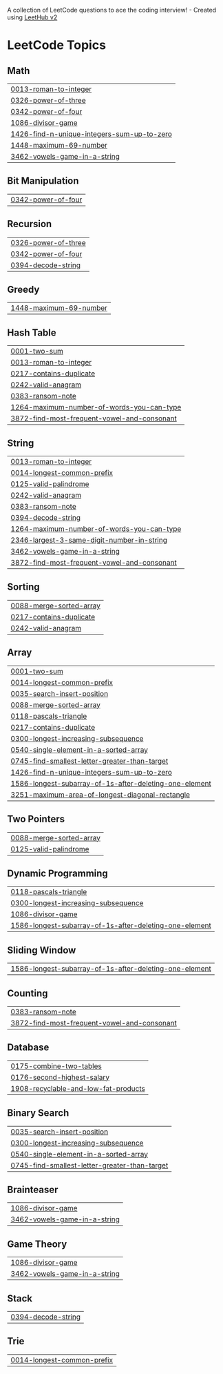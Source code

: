 A collection of LeetCode questions to ace the coding interview! - Created using [LeetHub v2](https://github.com/arunbhardwaj/LeetHub-2.0)
<!---LeetCode Topics Start-->
# LeetCode Topics
## Math
|  |
| ------- |
| [0013-roman-to-integer](https://github.com/Chadikabhanu/LeetCode/tree/master/0013-roman-to-integer) |
| [0326-power-of-three](https://github.com/Chadikabhanu/LeetCode/tree/master/0326-power-of-three) |
| [0342-power-of-four](https://github.com/Chadikabhanu/LeetCode/tree/master/0342-power-of-four) |
| [1086-divisor-game](https://github.com/Chadikabhanu/LeetCode/tree/master/1086-divisor-game) |
| [1426-find-n-unique-integers-sum-up-to-zero](https://github.com/Chadikabhanu/LeetCode/tree/master/1426-find-n-unique-integers-sum-up-to-zero) |
| [1448-maximum-69-number](https://github.com/Chadikabhanu/LeetCode/tree/master/1448-maximum-69-number) |
| [3462-vowels-game-in-a-string](https://github.com/Chadikabhanu/LeetCode/tree/master/3462-vowels-game-in-a-string) |
## Bit Manipulation
|  |
| ------- |
| [0342-power-of-four](https://github.com/Chadikabhanu/LeetCode/tree/master/0342-power-of-four) |
## Recursion
|  |
| ------- |
| [0326-power-of-three](https://github.com/Chadikabhanu/LeetCode/tree/master/0326-power-of-three) |
| [0342-power-of-four](https://github.com/Chadikabhanu/LeetCode/tree/master/0342-power-of-four) |
| [0394-decode-string](https://github.com/Chadikabhanu/LeetCode/tree/master/0394-decode-string) |
## Greedy
|  |
| ------- |
| [1448-maximum-69-number](https://github.com/Chadikabhanu/LeetCode/tree/master/1448-maximum-69-number) |
## Hash Table
|  |
| ------- |
| [0001-two-sum](https://github.com/Chadikabhanu/LeetCode/tree/master/0001-two-sum) |
| [0013-roman-to-integer](https://github.com/Chadikabhanu/LeetCode/tree/master/0013-roman-to-integer) |
| [0217-contains-duplicate](https://github.com/Chadikabhanu/LeetCode/tree/master/0217-contains-duplicate) |
| [0242-valid-anagram](https://github.com/Chadikabhanu/LeetCode/tree/master/0242-valid-anagram) |
| [0383-ransom-note](https://github.com/Chadikabhanu/LeetCode/tree/master/0383-ransom-note) |
| [1264-maximum-number-of-words-you-can-type](https://github.com/Chadikabhanu/LeetCode/tree/master/1264-maximum-number-of-words-you-can-type) |
| [3872-find-most-frequent-vowel-and-consonant](https://github.com/Chadikabhanu/LeetCode/tree/master/3872-find-most-frequent-vowel-and-consonant) |
## String
|  |
| ------- |
| [0013-roman-to-integer](https://github.com/Chadikabhanu/LeetCode/tree/master/0013-roman-to-integer) |
| [0014-longest-common-prefix](https://github.com/Chadikabhanu/LeetCode/tree/master/0014-longest-common-prefix) |
| [0125-valid-palindrome](https://github.com/Chadikabhanu/LeetCode/tree/master/0125-valid-palindrome) |
| [0242-valid-anagram](https://github.com/Chadikabhanu/LeetCode/tree/master/0242-valid-anagram) |
| [0383-ransom-note](https://github.com/Chadikabhanu/LeetCode/tree/master/0383-ransom-note) |
| [0394-decode-string](https://github.com/Chadikabhanu/LeetCode/tree/master/0394-decode-string) |
| [1264-maximum-number-of-words-you-can-type](https://github.com/Chadikabhanu/LeetCode/tree/master/1264-maximum-number-of-words-you-can-type) |
| [2346-largest-3-same-digit-number-in-string](https://github.com/Chadikabhanu/LeetCode/tree/master/2346-largest-3-same-digit-number-in-string) |
| [3462-vowels-game-in-a-string](https://github.com/Chadikabhanu/LeetCode/tree/master/3462-vowels-game-in-a-string) |
| [3872-find-most-frequent-vowel-and-consonant](https://github.com/Chadikabhanu/LeetCode/tree/master/3872-find-most-frequent-vowel-and-consonant) |
## Sorting
|  |
| ------- |
| [0088-merge-sorted-array](https://github.com/Chadikabhanu/LeetCode/tree/master/0088-merge-sorted-array) |
| [0217-contains-duplicate](https://github.com/Chadikabhanu/LeetCode/tree/master/0217-contains-duplicate) |
| [0242-valid-anagram](https://github.com/Chadikabhanu/LeetCode/tree/master/0242-valid-anagram) |
## Array
|  |
| ------- |
| [0001-two-sum](https://github.com/Chadikabhanu/LeetCode/tree/master/0001-two-sum) |
| [0014-longest-common-prefix](https://github.com/Chadikabhanu/LeetCode/tree/master/0014-longest-common-prefix) |
| [0035-search-insert-position](https://github.com/Chadikabhanu/LeetCode/tree/master/0035-search-insert-position) |
| [0088-merge-sorted-array](https://github.com/Chadikabhanu/LeetCode/tree/master/0088-merge-sorted-array) |
| [0118-pascals-triangle](https://github.com/Chadikabhanu/LeetCode/tree/master/0118-pascals-triangle) |
| [0217-contains-duplicate](https://github.com/Chadikabhanu/LeetCode/tree/master/0217-contains-duplicate) |
| [0300-longest-increasing-subsequence](https://github.com/Chadikabhanu/LeetCode/tree/master/0300-longest-increasing-subsequence) |
| [0540-single-element-in-a-sorted-array](https://github.com/Chadikabhanu/LeetCode/tree/master/0540-single-element-in-a-sorted-array) |
| [0745-find-smallest-letter-greater-than-target](https://github.com/Chadikabhanu/LeetCode/tree/master/0745-find-smallest-letter-greater-than-target) |
| [1426-find-n-unique-integers-sum-up-to-zero](https://github.com/Chadikabhanu/LeetCode/tree/master/1426-find-n-unique-integers-sum-up-to-zero) |
| [1586-longest-subarray-of-1s-after-deleting-one-element](https://github.com/Chadikabhanu/LeetCode/tree/master/1586-longest-subarray-of-1s-after-deleting-one-element) |
| [3251-maximum-area-of-longest-diagonal-rectangle](https://github.com/Chadikabhanu/LeetCode/tree/master/3251-maximum-area-of-longest-diagonal-rectangle) |
## Two Pointers
|  |
| ------- |
| [0088-merge-sorted-array](https://github.com/Chadikabhanu/LeetCode/tree/master/0088-merge-sorted-array) |
| [0125-valid-palindrome](https://github.com/Chadikabhanu/LeetCode/tree/master/0125-valid-palindrome) |
## Dynamic Programming
|  |
| ------- |
| [0118-pascals-triangle](https://github.com/Chadikabhanu/LeetCode/tree/master/0118-pascals-triangle) |
| [0300-longest-increasing-subsequence](https://github.com/Chadikabhanu/LeetCode/tree/master/0300-longest-increasing-subsequence) |
| [1086-divisor-game](https://github.com/Chadikabhanu/LeetCode/tree/master/1086-divisor-game) |
| [1586-longest-subarray-of-1s-after-deleting-one-element](https://github.com/Chadikabhanu/LeetCode/tree/master/1586-longest-subarray-of-1s-after-deleting-one-element) |
## Sliding Window
|  |
| ------- |
| [1586-longest-subarray-of-1s-after-deleting-one-element](https://github.com/Chadikabhanu/LeetCode/tree/master/1586-longest-subarray-of-1s-after-deleting-one-element) |
## Counting
|  |
| ------- |
| [0383-ransom-note](https://github.com/Chadikabhanu/LeetCode/tree/master/0383-ransom-note) |
| [3872-find-most-frequent-vowel-and-consonant](https://github.com/Chadikabhanu/LeetCode/tree/master/3872-find-most-frequent-vowel-and-consonant) |
## Database
|  |
| ------- |
| [0175-combine-two-tables](https://github.com/Chadikabhanu/LeetCode/tree/master/0175-combine-two-tables) |
| [0176-second-highest-salary](https://github.com/Chadikabhanu/LeetCode/tree/master/0176-second-highest-salary) |
| [1908-recyclable-and-low-fat-products](https://github.com/Chadikabhanu/LeetCode/tree/master/1908-recyclable-and-low-fat-products) |
## Binary Search
|  |
| ------- |
| [0035-search-insert-position](https://github.com/Chadikabhanu/LeetCode/tree/master/0035-search-insert-position) |
| [0300-longest-increasing-subsequence](https://github.com/Chadikabhanu/LeetCode/tree/master/0300-longest-increasing-subsequence) |
| [0540-single-element-in-a-sorted-array](https://github.com/Chadikabhanu/LeetCode/tree/master/0540-single-element-in-a-sorted-array) |
| [0745-find-smallest-letter-greater-than-target](https://github.com/Chadikabhanu/LeetCode/tree/master/0745-find-smallest-letter-greater-than-target) |
## Brainteaser
|  |
| ------- |
| [1086-divisor-game](https://github.com/Chadikabhanu/LeetCode/tree/master/1086-divisor-game) |
| [3462-vowels-game-in-a-string](https://github.com/Chadikabhanu/LeetCode/tree/master/3462-vowels-game-in-a-string) |
## Game Theory
|  |
| ------- |
| [1086-divisor-game](https://github.com/Chadikabhanu/LeetCode/tree/master/1086-divisor-game) |
| [3462-vowels-game-in-a-string](https://github.com/Chadikabhanu/LeetCode/tree/master/3462-vowels-game-in-a-string) |
## Stack
|  |
| ------- |
| [0394-decode-string](https://github.com/Chadikabhanu/LeetCode/tree/master/0394-decode-string) |
## Trie
|  |
| ------- |
| [0014-longest-common-prefix](https://github.com/Chadikabhanu/LeetCode/tree/master/0014-longest-common-prefix) |
<!---LeetCode Topics End-->